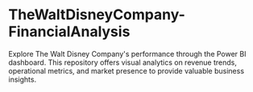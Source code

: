# TheWaltDisneyCompany-FinancialAnalysis
Explore The Walt Disney Company's performance through the Power BI dashboard. This repository offers visual analytics on revenue trends, operational metrics, and market presence to provide valuable business insights.
